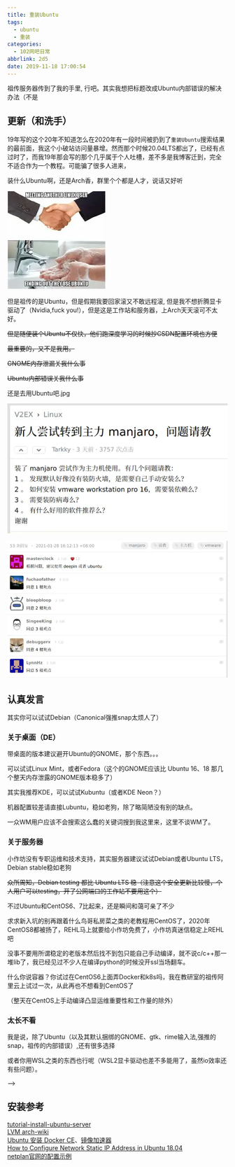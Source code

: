 ```yaml
---
title: 重装Ubuntu
tags:
  - ubuntu
  - 重装
categories:
  - 102网吧日常
abbrlink: 2d5
date: 2019-11-18 17:00:54
---
```


祖传服务器传到了我的手里, 行吧。其实我想把标题改成Ubuntu内部错误的解决办法（不是
<!-- more -->

## 更新（和洗手）

19年写的这个20年不知道怎么在2020年有一段时间被扔到了`重装Ubuntu`搜索结果的最前面，我这个小破站访问量暴增。然而那个时候20.04LTS都出了，已经有点过时了，而我19年那会写的那个几乎属于个人吐槽，差不多是我博客迁到，完全不适合作为一个教程。可能骗了很多人进来，

装什么Ubuntu啊，还是Arch香，群里个个都是人才，说话又好听

![](install-ubuntu/1611832700.webp)

但是祖传的是Ubuntu，但是假期我要回家滚又不敢远程滚, 但是我不想折腾显卡驱动了（Nvidia,fuck you!），但是这是工作站和服务器，上Arch天天滚可不太好。

~~但是随便装个Ubuntu不仅快，他们跑深度学习的时候抄CSDN配置环境也方便~~

~~最重要的，又不是我用。~~

~~GNOME内存泄漏关我什么事~~

~~Ubuntu内部错误关我什么事~~

还是去用Ubuntu吧.jpg

![](install-ubuntu/1611834396.webp)

![](install-ubuntu/1611834449.webp)

## 认真发言

其实你可以试试Debian（Canonical强推snap太烦人了）

### 关于桌面（DE）

带桌面的版本建议避开Ubuntu的GNOME，那个东西。。。

可以试试Linux Mint，或者Fedora（这个的GNOME应该比 Ubuntu 16、18 那几个整天内存泄露的GNOME版本稳多了）

其实我推荐KDE，可以试试Kubuntu（或者KDE Neon？）

机器配置较差请直接Lubuntu，稳如老狗，除了略简陋没有别的缺点。

一众WM用户应该不会搜索这么蠢的关键词搜到我这里来，这里不谈WM了。

### 关于服务器

小作坊没有专职运维和技术支持，其实服务器建议试试Debian或者Ubuntu LTS，Debian stable稳如老狗

~~众所周知，Debian testing 都比 Ubuntu LTS 稳（注意这个安全更新比较慢，个人用户可以testing，开了公网端口的工作站不要用这个）~~

不过Ubuntu和CentOS6、7比起来，还是瞬间和蔼可亲了不少

求求新入坑的别再跟着什么鸟哥私房菜之类的老教程用CentOS了，2020年CentOS8都被扬了，REHL马上就要给小作坊免费了，小作坊真迷信稳定上REHL吧

没事不要用所谓稳定的老版本然后找不到包只能自己手动编译，就不说c/c++那一堆lib了，我已经见过不少人在编译python的时候没开ssl当场翻车。

什么你说容器？你试过在CentOS6上面弄Docker和k8s吗，我在教研室的祖传阿里云上试过一次，从此再也不想看到CentOS了

（整天在CentOS上手动编译凸显运维重要性和工作量的除外）

### 太长不看

我是说，除了Ubuntu（以及其默认捆绑的GNOME、gtk、rime输入法,强推的snap，祖传的内部错误）,还有很多选择

或者你用WSL之类的东西也行呢（WSL2显卡驱动也差不多能用了，虽然io效率还有些问题）。

<!-- 上回书说到，服务器一不小心卸载了iptables
现在准备重装。还是打算装Ubuntu Server（并不打算装Manjaro，也不适合搞桌面版，今天试过一下Ubuntu Desktop，图形化界面由于服务器没有独显直接卡到爆炸）
~~初步打算安装Ubuntu server 16.04.6LTS, 使用LVM分区~~
安装Ubuntu18.04LTS，之前VPS用过一阵18，也没注意有什么新特性，据说还是改了一些东西⬇

>据说
内核更新到了 Linux kernel 4.15，这就意味着新增了不少特性 bbr什么的
网络管理工具 ifupdown 已经彻底废弃，建议全面拥抱 ip 命令
DNS 由 systemd 全面接管，接口监听在 127.0.0.53:53，配置文件在 /etc/systemd/resolved.conf，修改后重启服务即可 systemctl restart systemd-resolved。不要听网上那些奇怪的教程教你如何修改 /etc/resolv.conf
swap 文件来替代 swap 分区

## 装Ubuntu16.04LTS

### 安装

下载iso，制作启动盘，这里用的Rufus
![Picture](https://raw.githubusercontent.com/Archaeoraptor/image_resources/ImageofBlog/rufus.png)

然后直接装，网卡直接自动识别了，配置也没什么好说的，可以参考这里[^1]或这里[^2],

### 后续配置

进去之后换你电镜像源（终端里vim改/etc/apt/sources.list）
apt包update&&upgrade
修改时区和系统时间
安装Docker，照着官方教程装Docker的时候根本下载不动,换了个国内的源
桌面不打算装gnome或者kde了，Mobaxterm用X11一般就够了

## 重新安装Ubuntu18.04 LTS

由于某些原因，决定还是换18

## 再次安装

UEFI启动
create bond这里先不配置了（只有一张网卡eno1），bound mode选默认的balance-rr
eno1网卡选择automatic自动获取ipv4和ipv6
镜像源这里输入你电的
选use the entire disk and set up LVM
~~是否安装openssh，空格选安装，选择从GitHub获取~~
然后输入你的用户名(先准备好key，当然这个时候要保证网也是通的)
这里勾选openssh之后一直报错，可能是网的问题，不勾选，等后面再装
分区就分一个/boot，一个/swap，一个/home
<!-- 
（当然你要先准备好key，先用git bash生成key
`ssh-keygen -t rsa -C 'your_email@example.com'`
再到Github的SSH设置里面把公钥填进去（id_rsa.pub里面的内容）
然后测试一下是否成功
![Picture](https://raw.githubusercontent.com/Archaeoraptor/image_resources/ImageofBlog/ssh-github.png)
） -->

<!-- 然后是漫长的installing kernal
（不知道为什么装server比desktop版慢那么多）

bbr已经自带了，不用装了
设置root用户和用户组权限
装Docker参考这里[^3]
和英文官方教程那个差不多，主要是获取GPG的地址和Docker源换成国内的
换成国内中科大的镜像源（这个换了也时断时续可能连不上）
出现permission denied：

```log
Got permission denied while trying to connect to the Docker daemon socket at unix:///var/run/docker.sock: Get http://%2Fvar%2Frun%2Fdocker.sock/v1.40/containers/json: dial unix /var/run/docker.sock: connect: permission denied
```

是权限的问题，要加当前用户到用户组里面

```bash
sudo gpasswd -a ${USER} docker
```

### 更改静态为ip

网卡是eno1（服务器就一个网卡）
Ubuntu18的配置改了，在`/etc/netplan/50-cloud-init.yaml`, 现在18使用netplan管理网络
配置文件是yaml格式，跟hexo和next主题的配置文件格式一样

```yml
# network: {config: disabled}
network:
    ethernets:
        eno1:
            dhcp4: true
    version: 2
```

改成

```yml
network:
  version: 2
  renderer: networkd
  ethernets:
    eno1:   #配置的网卡名称
#      dhcp4: true    #dhcp4关闭
#      dhcp6: true    #dhcp6关闭
      addresses: [211.83.111.224/23]   #设置本机IP及掩码
      gateway4: 211.83.110.1   #设置网关
      nameservers:
          addresses: [114.114.114.114, 8.8.8.8]   #设置DNS
```

(网关地址用`route -n`查看，配置参考[ubuntu 18.04 netplan yaml配置固定IP地址](http://blog.sina.com.cn/s/blog_5373bcf40102xk5g.html))
d-homed\//g → /systemd-homed/
INFO  Path converted: /(?<=[(<s])(.\/)?systemd-homed\//g → /systemd-homed/
INFO  Path converted: /(?<=[(<s])(.\/)?systemd-home着默认
直接改成这样试试

```yml
network:
  version: 2
#  renderer: networkd
  ethernets:
    eno1:
      addresses: [211.83.111.224/23]
```

然后进/run/systemd/network看一下系统的网络配置文件

```bash
cd /run/systemd/network`
ls
cat *
```

下面这样应该就可以了，吧.....？

```log
root@xi102server:/run/systemd/network# cat 10-netplan-eno1.network
[Match]
Name=eno1

[Network]
LinkLocalAddressing=ipv6
Address=211.83.111.224/23
```

行吧，搜出一堆东西都不靠谱，还是得看官网

### 感想

服务器启动的声音真的大啊
一半以上的问题都是网络问题，校内这个网真的....
靠镜像源救回半条狗命

Ubuntu18安装时配置网卡时想选静态ip选择Manual进去填写subnet, 结果那个subnet选项是`XXX.XXX.XXX.XXX/XX`
看了教研室其他设备相同频段的子网掩码是`255.255.254.0`，但是填了不行，用网上计算子网掩码的工具算了一下，就是`255.255.254.0`

![Picture](https://raw.githubusercontent.com/Archaeoraptor/image_resources/ImageofBlog/netmmask.png)

暂时选了DHCP直接配置网卡，等进去再指定静态ip[^4]

哦，netplan好像把子网掩码的格式改了
原来是这样
>address = 192.168.225.50
netmask = 255.255.255.0

改成了这种格式
>addresses : [192.168.225.50/24]

滚去补习计网知识了 --> -->

## 安装参考

[tutorial-install-ubuntu-server](ttps://tutorials.ubuntu.com/tutorial/tutorial-install-ubuntu-server)  
 [LVM arch-wiki](https://wiki.archlinux.org/index.php/LVM_(简体中文))  
[Ubuntu 安装 Docker CE](https://yeasy.gitbooks.io/docker_practice/install/ubuntu.html)、[镜像加速器](https://yeasy.gitbooks.io/docker_practice/install/mirror.html)  
[How to Configure Network Static IP Address in Ubuntu 18.04](https://www.tecmint.com/configure-network-static-ip-address-in-ubuntu/)  
[netplan官网的配置示例](https://netplan.io/examples)
